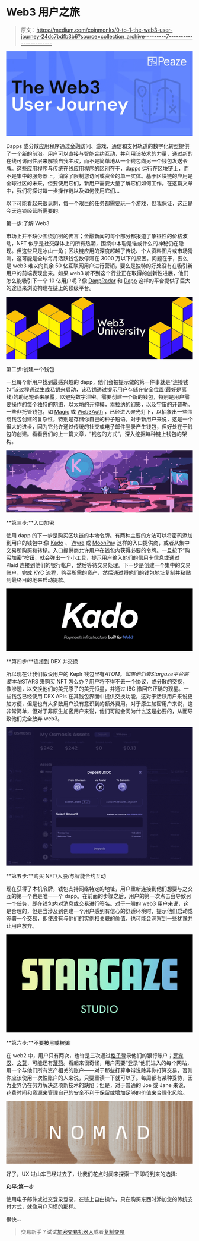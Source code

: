 # Web3 用户之旅

> 原文：<https://medium.com/coinmonks/0-to-1-the-web3-user-journey-24dc7bdfb3b6?source=collection_archive---------7----------------------->

![](img/3c12a59449f07023ebc1203bdb3819d1.png)

Dapps 或分散应用程序通过金融访问、游戏、通信和支付轨道的数字化转型提供了一个新的前沿。用户可以直接与智能合约互动，并利用该技术的力量，通过新的在线可访问性层来解锁自我主权，而不是简单地从一个钱包向另一个钱包发送令牌。这些应用程序与传统在线应用程序的区别在于，dapps 运行在区块链上，而不是集中的服务器上，消除了限制您访问或资金的单一实体。基于区块链的应用是全球社区的未来，但要使用它们，新用户需要大量了解它们如何工作。在这篇文章中，我们将探讨每一步操作链以及如何使用它们…

以下可能看起来很讽刺，每一个艰巨的任务都需要玩一个游戏，但我保证，这正是今天连锁经营所需要的:

第一步:了解 Web3

市场上并不缺少围绕加密的传言；金融新闻的每个部分都报道了象征性的价格波动，NFT 似乎是社交媒体上的所有热潮，围绕中本聪是谁或什么的神秘仍在隐现。但这些只是冰山一角；区块链应用的深度超越了传说、个人资料图片或市场猜测，这可能是全球每月活跃钱包数停滞在 3000 万以下的原因。问题在于，要么是 web3 难以向其余 50 亿互联网用户进行营销，要么是独特的好处没有在吸引新用户的前端表现出来。如果 web3 听不到这个行业正在取得的创新性进展，他们怎么能吸引下一个 10 亿用户呢？像 [DappRadar](https://dappradar.com/) 和 [Dapp](https://www.dapp.com/topics) 这样的平台提供了巨大的途径来浏览构建在链上的顶级平台。

![](img/0bd126c5c31612d7a2207714a8010bee.png)

第二步:创建一个钱包

一旦每个新用户找到最感兴趣的 dapp，他们会被提示做的第一件事就是“连接钱包”该过程通过生成私钥来启动，该私钥通过提示用户存储在安全位置(最好是离线)的助记短语来暴露，以避免数字泄密。需要创建一个新的钱包，特别是用户需要操作的每个独特的网络，以太坊的元掩模，索拉纳的幻影，以及宇宙的开普勒。一些非托管钱包，如 [Magic](http://magic.link) 或 [Web3Auth](https://web3auth.io/) ，已经进入聚光灯下，以抽象出一些围绕钱包创建的复杂性，特别是存储你自己的种子短语。对于新用户来说，这是一个很大的进步，因为它允许通过传统的社交或电子邮件登录产生钱包，但好处在于钱包的创建。看看我们的上一篇文章，“钱包的方式”，深入挖掘每种链上钱包的架构。

![](img/8f76adea5129a70c411c9dfb2c85bba7.png)

**第三步:**入口加密

使用 dapp 的下一步是购买区块链的本地令牌。有两种主要的方法可以将密码添加到用户的钱包中:像 [Kado](http://kado.money) 、 [Wyre](http://sendwyre.com) 或 [MoonPay](http://moonpay.com) 这样的入口提供商，或者从集中交易所购买和转移。入口提供商允许用户在钱包内获得必要的令牌。一旦按下“购买加密”按钮，就会弹出一个小工具，提示用户输入他们的信用卡信息或通过 Plaid 连接到他们的银行帐户，然后等待交易处理。下一步是创建一个集中的交易账户，完成 KYC 流程，购买所需的资产，然后通过将他们的钱包地址复制并粘贴到最终目的地来启动提款。

![](img/11a8738f033742441b49fc7bbace9582.png)

**第四步:**连接到 DEX 并交换

所以现在让我们假设用户的 Keplr 钱包里有$ATOM。如果他们去 Stargaze 平台需要本地$STARS 来购买 NFT 怎么办？用户将不得不去一个协议，或分散的交换，像渗透，以交换他们的美元原子的美元恒星，并通过 IBC 撤回它正确的观星。一些钱包已经使用 DEX APIs 在其钱包界面中提供交换功能，这对于活跃用户来说更加方便，但是也有大多数用户没有意识到的额外费用。对于原生加密用户来说，这非常简单，但对于非原生加密用户来说，他们可能会问为什么这是必要的，从而导致他们完全放弃 web3。

![](img/12cd192ea52a4d19b1fb0a2b64a85c90.png)

**第五步:**购买 NFT/入股/与智能合约互动

现在获得了本机令牌，钱包支持网络特定的地址，用户重新连接到他们想要与之交互的第一个也是唯一一个 dapp。在前面的步骤之后，用户的第一次点击会导致另一个任务，即在钱包内对消息或交易进行签名。对于一般的 web3 用户来说，这是合理的，但是当涉及到创建一个用户感到有信心的舒适环境时，提示他们启动或签署一个交易，即使没有与他们的实例相关联的价值，也可能会洞察到一些犹豫并让用户放弃。

![](img/ae791d835cb6ed5da02065e0f1b634f1.png)

**第六步:**不要被黑或被骗

在 web2 中，用户只有两次，也许是三次通过[格子](http://plaid.com)登录他们的银行账户；[罗宾汉](http://robinhood.com)、[文莫](http://venmo.com)，可能还有[薄荷](http://mint.com)。看起来很奇怪，用户需要“登录”他们进入的每个网站，用一个与他们所有资产相关的账户——对于那些打算争辩说除非你打算交易，否则你应该使用一次性账户的人来说，只要重读一下就可以了。每周都有某种妥协，因为业界仍在努力解决这项新技术的缺陷；但是，对于普通的 Joe 或 Jane 来说，花费时间和资源来管理自己的安全不利于保留或增加足够的价值来合理化风险。

![](img/6b290bf36460f063c6199cc58c07e229.png)

好了，UX 过山车已经过去了，让我们花点时间来探索一下即将到来的选择:

**和平:第一步**

使用电子邮件或社交登录登录，在链上自由操作，只在购买东西时添加您的传统支付方式，就像用户习惯的那样。

很快…

> 交易新手？试试[加密交易机器人](/coinmonks/crypto-trading-bot-c2ffce8acb2a)或者[复制交易](/coinmonks/top-10-crypto-copy-trading-platforms-for-beginners-d0c37c7d698c)